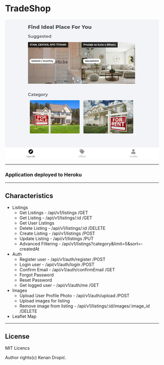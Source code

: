 # TradeShop

![Markdown Logo](real_estates.jpg)

---

### Application deployed to Heroku



---

## Characteristics

- Listings
  - Get Listings - /api/v1/listings  /GET
  - Get Listing - /api/v1/listings/:id  /GET
  - Get User Listings
  - Delete Listing - /api/v1/listings/:id /DELETE
  - Create Listing - /api/v1/listings  /POST
  - Update Listing - /api/v1/listings  /PUT
  - Advanced Filtering - /api/v1/listings?category&limit=5&sort=-createdAt
- Auth
  - Register user - /api/v1/auth/register  /POST
  - Login user - /api/v1/auth/login  /POST
  - Confirm Email - /api/v1/auth/confirmEmail  /GET
  - Forgot Password
  - Reset Password
  - Get logged user - /api/v1/auth/me  /GET
- Images
  - Upload User Profile Photo - /api/v1/auth/upload  /POST
  - Upload images for listing
  - Remove image from listing - /api/v1/listings/:id/images/:image_id  /DELETE
- Leaflet Map

---

## License

MIT Licencs

Author rights(c) Kenan Dropić.
